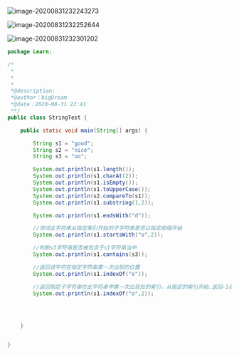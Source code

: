 ![image-20200831232243273](C:\Users\大梦\AppData\Roaming\Typora\typora-user-images\image-20200831232243273.png)

![image-20200831232252644](C:\Users\大梦\AppData\Roaming\Typora\typora-user-images\image-20200831232252644.png)

![image-20200831232301202](C:\Users\大梦\AppData\Roaming\Typora\typora-user-images\image-20200831232301202.png)

```java
package Learn;

/*
 *
 *
 *
 *@description:
 *@author：bigDream
 *@date：2020-08-31 22:41
 **/
public class StringTest {

    public static void main(String[] args) {

        String s1 = "good";
        String s2 = "nice";
        String s3 = "oo";

        System.out.println(s1.length());
        System.out.println(s1.charAt(2));
        System.out.println(s1.isEmpty());
        System.out.println(s1.toUpperCase());
        System.out.println(s2.compareTo(s1));
        System.out.println(s1.substring(1,2));

        System.out.println(s1.endsWith("d"));

        //测试此字符串从指定索引开始的子字符串是否以指定前缀开始
        System.out.println(s1.startsWith("o",2));

        //判断s3字符串是否被包含于s1字符串当中
        System.out.println(s1.contains(s3));

        //返回该字符在指定字符串第一次出现的位置
        System.out.println(s1.indexOf("o"));

        //返回指定子字符串在此字符串中第一次出现处的索引，从指定的索引开始.返回-1表示没找到
        System.out.println(s1.indexOf("o",2));
        
        


    }


}
```